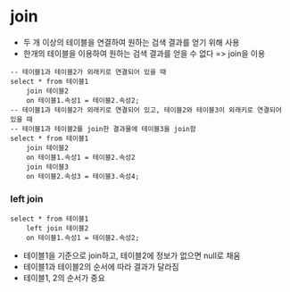 # join

* 두 개 이상의 테이블을 연결하여 원하는 검색 결과를 얻기 위해 사용
* 한개의 테이블을 이용하여 원하는 검색 결과를 얻을 수 없다 => join을 이용

```mysql
-- 테이블1과 테이블2가 외래키로 연결되어 있을 때
select * from 테이블1
	join 테이블2
	on 테이블1.속성1 = 테이블2.속성2;
-- 테이블1과 테이블2가 외래키로 연결되어 있고, 테이블2와 테이블3이 외래키로 연결되어 있을 때
-- 테이블1과 테이블2를 join한 결과물에 테이블3을 join함
select * from 테이블1
	join 테이블2
	on 테이블1.속성1 = 테이블2.속성2
	join 테이블3
	on 테이블2.속성3 = 테이블3.속성4;
```



### left join

```mysql
select * from 테이블1
	left join 테이블2
	on 테이블1.속성1 = 테이블2.속성2;
```

* 테이블1을 기준으로 join하고, 테이블2에 정보가 없으면 null로 채움
* 테이블1과 테이블2의 순서에 따라 결과가 달라짐
* 테이블1, 2의 순서가 중요

